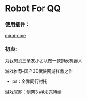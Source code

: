 # Robot For QQ

### 使用插件：
[mirai-core](https://github.com/mamoe/mirai)

### 初衷:
为我的剑三亲友小团队做一款排表机器人

游戏推荐-国产3D武侠网游扛鼎之作
* ps：全靠同行衬托

游戏官网：[剑网3](https://jx3.xoyo.com/)
##未完待续